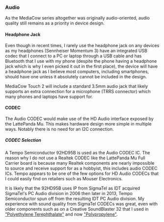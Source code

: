 ### Audio
As the MediaCow series altogether was originally audio-oriented, audio quality still remains as a priority in device design.

#### Headphone Jack
Even though in recent times, I rarely use the headphone jack on any devices as my headphones (Sennheiser Momentum 3) have an integrated USB codec that I connect to a PC or laptop through a USB cable and has Bluetooth that I use with my phone (despite the phone having a headphone jack which is why I even picked it out in the first place), the device will have a headphone jack as I believe most computers, including smartphones, should have one unless it absolutely cannot be included in the design.

MediaCow Touch 2 will include a standard 3.5mm audio jack that likely supports an extra connection for a microphone (TRRS connector) which many phones and laptops have support for. 

#### CODEC
The Audio CODEC would make use of the HD Audio interface exposed by the LattePanda Mu. This makes hardware design more simple in multiple ways. Notably there is no need for an I2C connection.

##### CODEC Selection
A Tempo Semiconductor 92HD95B is used as the Audio CODEC IC. The reason why I do not use a Realtek CODEC like the LattePanda Mu Full Carrier board is because many Realtek components are nearly impossible to source and receive support for as a hobbyist, this includes audio CODEC ICs. Tempo appears to be one of the few options for HD Audio CODECs that I could easily find on retailers such as Mouser Electronics.

It is likely that the 92HD95B uses IP from SigmaTel as IDT acquired SigmaTel's PC Audio division in 2006 then later in 2013, Tempo Semiconductor spun off from the resulting IDT PC Audio division. My experience with sound quality from SigmaTel CODECs was great, even with older components such as on a Creative SoundBlaster 32 that I used in ["Polyethylene Terephthalate"](/projects/pc_pet/) and now ["Polypropylene"](/projects/pc_pp/).